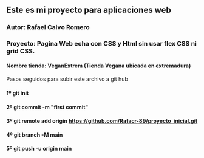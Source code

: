 ## Este es mi proyecto para aplicaciones web
### Autor: Rafael Calvo Romero
### Proyecto: Pagina Web echa con CSS y Html sin usar flex CSS ni grid CSS.
#### Nombre tienda: VeganExtrem (Tienda Vegana ubicada en extremadura)


Pasos seguidos para subir este archivo a git hub

#### 1º git init
#### 2º git commit -m "first commit"
#### 3º git remote add origin https://github.com/Rafacr-89/proyecto_inicial.git
#### 4º git branch -M main
#### 5º git push -u origin main
